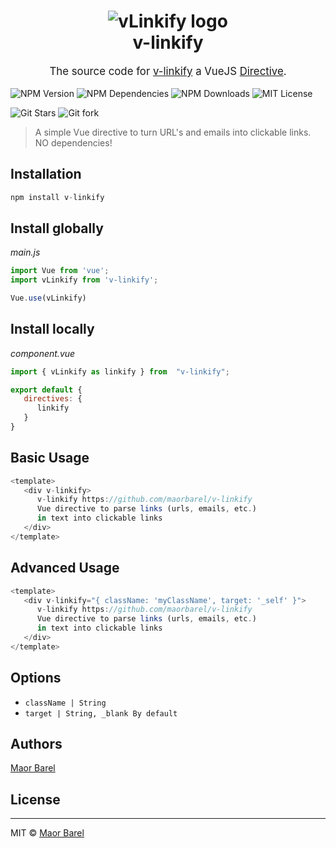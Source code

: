 <h1 align="center">
    <img src="https://img.techpowerup.org/201112/d440mmj72v2vi7ad76ir-2.jpg" alt="vLinkify logo" />
    <br>
    v-linkify
    <br>
</h1>
<p align="center" style="font-size: 1.2em;">
    The source code for <a href="https://www.npmjs.com/package/v-linkify">v-linkify</a> a VueJS <a href="https://vuejs.org/v2/guide/custom-directive.html">Directive</a>.
</p>


![NPM Version](https://img.shields.io/npm/v/v-linkify?style=flat-square)
![NPM Dependencies](https://img.shields.io/david/maorbarel/v-linkify?style=flat-square)
![NPM Downloads](https://img.shields.io/npm/dt/v-linkify?style=flat-square)
![MIT License](https://img.shields.io/github/license/maorbarel/v-linkify?style=flat-square?style=flat-square)
<br>

![Git Stars](https://img.shields.io/github/stars/maorbarel?style=social)
![Git fork](https://img.shields.io/github/forks/maorbarel/v-linkify?style=social)


> A simple Vue directive to turn URL's and emails into clickable links.
> NO dependencies!

## Installation
```js
npm install v-linkify
```

## Install globally
_main.js_
```js
import Vue from 'vue';
import vLinkify from 'v-linkify';

Vue.use(vLinkify)
```

## Install locally
_component.vue_
```js
import { vLinkify as linkify } from  "v-linkify";

export default {
   directives: {
      linkify
   }
}
```
## Basic Usage
```js
<template>
   <div v-linkify>
      v-linkify https://github.com/maorbarel/v-linkify
      Vue directive to parse links (urls, emails, etc.)
      in text into clickable links
   </div>
</template>
```

## Advanced Usage
```js
<template>
   <div v-linkify="{ className: 'myClassName', target: '_self' }">
      v-linkify https://github.com/maorbarel/v-linkify
      Vue directive to parse links (urls, emails, etc.) 
      in text into clickable links
   </div>
</template>
```

## Options
- `className | String`
- `target | String, _blank By default`

## Authors
[Maor Barel](https://www.linkedin.com/in/maorbarel "Personal website")

## License
---
MIT © [Maor Barel](https://www.linkedin.com/in/maorbarel "Personal website")

